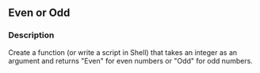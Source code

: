 ## Even or Odd

### Description

Create a function (or write a script in Shell) that takes an integer as an argument and returns "Even" for even numbers or "Odd" for odd numbers.